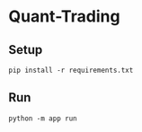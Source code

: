 # Quant-Trading


## Setup

```shell
pip install -r requirements.txt
```

## Run

```shell
python -m app run
```